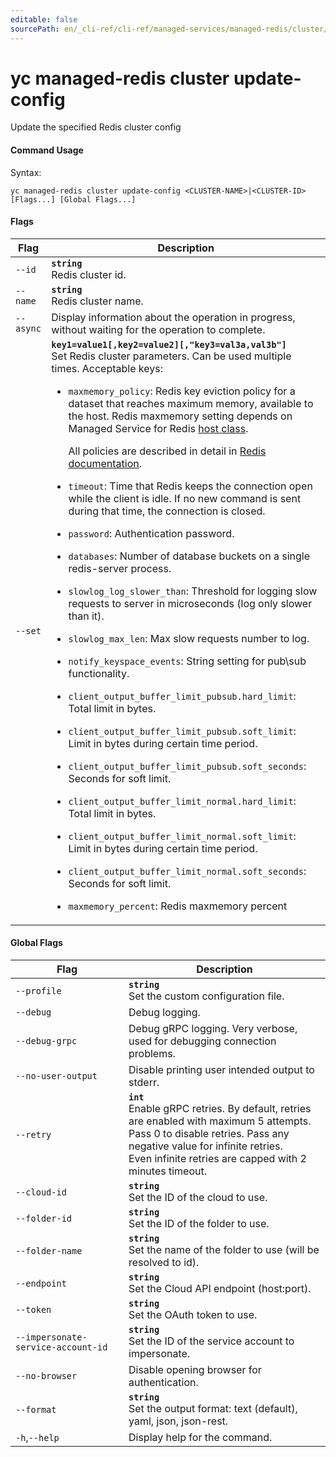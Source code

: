 ```yaml
---
editable: false
sourcePath: en/_cli-ref/cli-ref/managed-services/managed-redis/cluster/update-config.md
---
```


# yc managed-redis cluster update-config

Update the specified Redis cluster config

#### Command Usage

Syntax: 

`yc managed-redis cluster update-config <CLUSTER-NAME>|<CLUSTER-ID> [Flags...] [Global Flags...]`

#### Flags

| Flag | Description |
|----|----|
|`--id`|<b>`string`</b><br/>Redis cluster id.|
|`--name`|<b>`string`</b><br/>Redis cluster name.|
|`--async`|Display information about the operation in progress, without waiting for the operation to complete.|
|`--set`|<b>`key1=value1[,key2=value2][,"key3=val3a,val3b"]`</b><br/>Set Redis cluster parameters. Can be used multiple times. Acceptable keys:<br/><ul> <li> <p><code>maxmemory_policy</code>:     Redis key eviction policy for a dataset that reaches maximum memory, available to the host. Redis maxmemory setting depends on Managed Service for Redis <a href="/docs/managed-redis/concepts/instance-types">host class</a>.</p> <p>All policies are described in detail in <a href="https://redis.io/topics/lru-cache">Redis documentation</a>.</p> </li> <li> <p><code>timeout</code>:     Time that Redis keeps the connection open while the client is idle. If no new command is sent during that time, the connection is closed.</p> </li> <li> <p><code>password</code>:     Authentication password.</p> </li> <li> <p><code>databases</code>:     Number of database buckets on a single redis-server process.</p> </li> <li> <p><code>slowlog_log_slower_than</code>:     Threshold for logging slow requests to server in microseconds (log only slower than it).</p> </li> <li> <p><code>slowlog_max_len</code>:     Max slow requests number to log.</p> </li> <li> <p><code>notify_keyspace_events</code>:     String setting for pub\sub functionality.</p> </li> <li> <p><code>client_output_buffer_limit_pubsub.hard_limit</code>:     Total limit in bytes.</p> </li> <li> <p><code>client_output_buffer_limit_pubsub.soft_limit</code>:     Limit in bytes during certain time period.</p> </li> <li> <p><code>client_output_buffer_limit_pubsub.soft_seconds</code>:     Seconds for soft limit.</p> </li> <li> <p><code>client_output_buffer_limit_normal.hard_limit</code>:     Total limit in bytes.</p> </li> <li> <p><code>client_output_buffer_limit_normal.soft_limit</code>:     Limit in bytes during certain time period.</p> </li> <li> <p><code>client_output_buffer_limit_normal.soft_seconds</code>:     Seconds for soft limit.</p> </li> <li> <p><code>maxmemory_percent</code>:     Redis maxmemory percent</p> </li> </ul>|

#### Global Flags

| Flag | Description |
|----|----|
|`--profile`|<b>`string`</b><br/>Set the custom configuration file.|
|`--debug`|Debug logging.|
|`--debug-grpc`|Debug gRPC logging. Very verbose, used for debugging connection problems.|
|`--no-user-output`|Disable printing user intended output to stderr.|
|`--retry`|<b>`int`</b><br/>Enable gRPC retries. By default, retries are enabled with maximum 5 attempts.<br/>Pass 0 to disable retries. Pass any negative value for infinite retries.<br/>Even infinite retries are capped with 2 minutes timeout.|
|`--cloud-id`|<b>`string`</b><br/>Set the ID of the cloud to use.|
|`--folder-id`|<b>`string`</b><br/>Set the ID of the folder to use.|
|`--folder-name`|<b>`string`</b><br/>Set the name of the folder to use (will be resolved to id).|
|`--endpoint`|<b>`string`</b><br/>Set the Cloud API endpoint (host:port).|
|`--token`|<b>`string`</b><br/>Set the OAuth token to use.|
|`--impersonate-service-account-id`|<b>`string`</b><br/>Set the ID of the service account to impersonate.|
|`--no-browser`|Disable opening browser for authentication.|
|`--format`|<b>`string`</b><br/>Set the output format: text (default), yaml, json, json-rest.|
|`-h`,`--help`|Display help for the command.|
